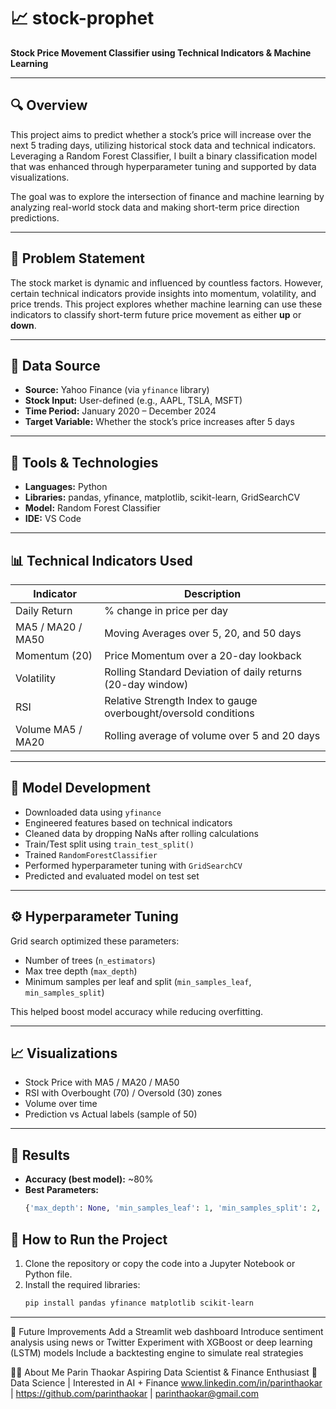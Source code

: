 # 📈 stock-prophet

**Stock Price Movement Classifier using Technical Indicators & Machine Learning**

---

## 🔍 Overview

This project aims to predict whether a stock’s price will increase over the next 5 trading days, utilizing historical stock data and technical indicators. Leveraging a Random Forest Classifier, I built a binary classification model that was enhanced through hyperparameter tuning and supported by data visualizations.

The goal was to explore the intersection of finance and machine learning by analyzing real-world stock data and making short-term price direction predictions.

---

## 🧠 Problem Statement

The stock market is dynamic and influenced by countless factors. However, certain technical indicators provide insights into momentum, volatility, and price trends. This project explores whether machine learning can use these indicators to classify short-term future price movement as either **up** or **down**.

---

## 📁 Data Source

- **Source:** Yahoo Finance (via `yfinance` library)  
- **Stock Input:** User-defined (e.g., AAPL, TSLA, MSFT)  
- **Time Period:** January 2020 – December 2024  
- **Target Variable:** Whether the stock’s price increases after 5 days

---

## 🧰 Tools & Technologies

- **Languages:** Python  
- **Libraries:** pandas, yfinance, matplotlib, scikit-learn, GridSearchCV  
- **Model:** Random Forest Classifier  
- **IDE:** VS Code  

---

## 📊 Technical Indicators Used

| Indicator         | Description                                  |
|-------------------|----------------------------------------------|
| Daily Return      | % change in price per day                    |
| MA5 / MA20 / MA50 | Moving Averages over 5, 20, and 50 days      |
| Momentum (20)     | Price Momentum over a 20-day lookback        |
| Volatility       | Rolling Standard Deviation of daily returns (20-day window) |
| RSI               | Relative Strength Index to gauge overbought/oversold conditions |
| Volume MA5 / MA20 | Rolling average of volume over 5 and 20 days |

---

## 🧪 Model Development

- Downloaded data using `yfinance`  
- Engineered features based on technical indicators  
- Cleaned data by dropping NaNs after rolling calculations  
- Train/Test split using `train_test_split()`  
- Trained `RandomForestClassifier`  
- Performed hyperparameter tuning with `GridSearchCV`  
- Predicted and evaluated model on test set  

---

## ⚙️ Hyperparameter Tuning

Grid search optimized these parameters:  

- Number of trees (`n_estimators`)  
- Max tree depth (`max_depth`)  
- Minimum samples per leaf and split (`min_samples_leaf`, `min_samples_split`)  

This helped boost model accuracy while reducing overfitting.

---

## 📈 Visualizations

- Stock Price with MA5 / MA20 / MA50  
- RSI with Overbought (70) / Oversold (30) zones  
- Volume over time  
- Prediction vs Actual labels (sample of 50)

---

## 🎯 Results

- **Accuracy (best model):** ~80%  
- **Best Parameters:**  
  ```python
  {'max_depth': None, 'min_samples_leaf': 1, 'min_samples_split': 2, 'n_estimators': 50}


## 🚀 How to Run the Project

1. Clone the repository or copy the code into a Jupyter Notebook or Python file.  
2. Install the required libraries:
   ```bash
   pip install pandas yfinance matplotlib scikit-learn
   
---


🌟 Future Improvements
Add a Streamlit web dashboard
Introduce sentiment analysis using news or Twitter
Experiment with XGBoost or deep learning (LSTM) models
Include a backtesting engine to simulate real strategies


👨‍💻 About Me
Parin Thaokar
Aspiring Data Scientist & Finance Enthusiast
📍 Data Science | Interested in AI + Finance
www.linkedin.com/in/parinthaokar  | https://github.com/parinthaokar | parinthaokar@gmail.com 

	
